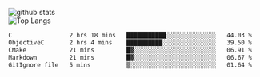 ![github stats](https://github-readme-stats.vercel.app/api?username=AndreFerreira5&show_icons=true&theme=dark&count_private=true)
<br>
![Top Langs](https://github-readme-stats.vercel.app/api/top-langs/?username=AndreFerreira5&layout=compact&theme=dark)
<br>
<!--START_SECTION:waka-->

```txt
C                2 hrs 18 mins   ███████████░░░░░░░░░░░░░░   44.03 %
ObjectiveC       2 hrs 4 mins    ██████████░░░░░░░░░░░░░░░   39.50 %
CMake            21 mins         █▓░░░░░░░░░░░░░░░░░░░░░░░   06.91 %
Markdown         21 mins         █▓░░░░░░░░░░░░░░░░░░░░░░░   06.67 %
GitIgnore file   5 mins          ▒░░░░░░░░░░░░░░░░░░░░░░░░   01.64 %
```

<!--END_SECTION:waka-->

